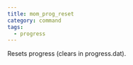 ```yaml
---
title: mom_prog_reset
category: command
tags:
  - progress
---
```


Resets progress (clears in progress.dat).